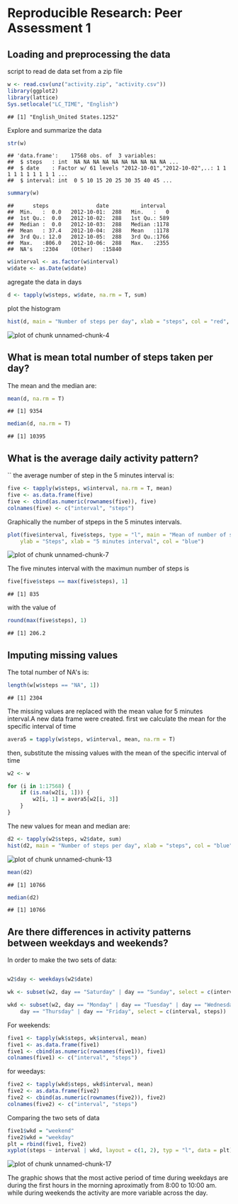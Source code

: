 # Reproducible Research: Peer Assessment 1


## Loading and preprocessing the data
script to read de data set from a zip file


```r
w <- read.csv(unz("activity.zip", "activity.csv"))
library(ggplot2)
library(lattice)
Sys.setlocale("LC_TIME", "English")
```

```
## [1] "English_United States.1252"
```


Explore and summarize the data


```r
str(w)
```

```
## 'data.frame':	17568 obs. of  3 variables:
##  $ steps   : int  NA NA NA NA NA NA NA NA NA NA ...
##  $ date    : Factor w/ 61 levels "2012-10-01","2012-10-02",..: 1 1 1 1 1 1 1 1 1 1 ...
##  $ interval: int  0 5 10 15 20 25 30 35 40 45 ...
```

```r
summary(w)
```

```
##      steps               date          interval   
##  Min.   :  0.0   2012-10-01:  288   Min.   :   0  
##  1st Qu.:  0.0   2012-10-02:  288   1st Qu.: 589  
##  Median :  0.0   2012-10-03:  288   Median :1178  
##  Mean   : 37.4   2012-10-04:  288   Mean   :1178  
##  3rd Qu.: 12.0   2012-10-05:  288   3rd Qu.:1766  
##  Max.   :806.0   2012-10-06:  288   Max.   :2355  
##  NA's   :2304    (Other)   :15840
```

```r
w$interval <- as.factor(w$interval)
w$date <- as.Date(w$date)
```


agregate the data in days 


```r
d <- tapply(w$steps, w$date, na.rm = T, sum)
```


plot the histogram 


```r
hist(d, main = "Number of steps per day", xlab = "steps", col = "red", breaks = 5)
```

![plot of chunk unnamed-chunk-4](figure/unnamed-chunk-4.png) 



## What is mean total number of steps taken per day?

The mean and the median are: 

```r
mean(d, na.rm = T)
```

```
## [1] 9354
```

```r
median(d, na.rm = T)
```

```
## [1] 10395
```



## What is the average daily activity pattern?

``
the average number of step in the 5 minutes interval is: 

```r
five <- tapply(w$steps, w$interval, na.rm = T, mean)
five <- as.data.frame(five)
five <- cbind(as.numeric(rownames(five)), five)
colnames(five) <- c("interval", "steps")
```

Graphically the number of stpeps in the 5 minutes intervals.


```r
plot(five$interval, five$steps, type = "l", main = "Mean of number of steps in 5 minutes interval", 
    ylab = "Steps", xlab = "5 minutes interval", col = "blue")
```

![plot of chunk unnamed-chunk-7](figure/unnamed-chunk-7.png) 

The five minutes interval with the maximun number of steps is

```r
five[five$steps == max(five$steps), 1]
```

```
## [1] 835
```


with the value of 


```r
round(max(five$steps), 1)
```

```
## [1] 206.2
```



## Imputing missing values
The total number of NA's is: 

```r
length(w[w$steps == "NA", 1])
```

```
## [1] 2304
```

The missing values are replaced with the mean value for 5 minutes interval.A new data frame were created.
first we calculate the mean for the specific interval of time

```r
avera5 = tapply(w$steps, w$interval, mean, na.rm = T)
```

then, substitute the missing values with the mean of the specific interval of time

```r
w2 <- w

for (i in 1:17568) {
    if (is.na(w2[i, 1])) {
        w2[i, 1] = avera5[w2[i, 3]]
    }
}
```

The new values for mean and median are: 


```r
d2 <- tapply(w2$steps, w2$date, sum)
hist(d2, main = "Number of steps per day", xlab = "steps", col = "blue", breaks = 5)
```

![plot of chunk unnamed-chunk-13](figure/unnamed-chunk-13.png) 

```r
mean(d2)
```

```
## [1] 10766
```

```r
median(d2)
```

```
## [1] 10766
```




## Are there differences in activity patterns between weekdays and weekends?

In order to make the two sets of data: 

```r

w2$day <- weekdays(w2$date)

wk <- subset(w2, day == "Saturday" | day == "Sunday", select = c(interval, steps))

wkd <- subset(w2, day == "Monday" | day == "Tuesday" | day == "Wednesday" | 
    day == "Thursday" | day == "Friday", select = c(interval, steps))
```


For weekends:

```r
five1 <- tapply(wk$steps, wk$interval, mean)
five1 <- as.data.frame(five1)
five1 <- cbind(as.numeric(rownames(five1)), five1)
colnames(five1) <- c("interval", "steps")
```


for weedays:

```r
five2 <- tapply(wkd$steps, wkd$interval, mean)
five2 <- as.data.frame(five2)
five2 <- cbind(as.numeric(rownames(five2)), five2)
colnames(five2) <- c("interval", "steps")
```

Comparing the two sets of data


```r
five1$wkd = "weekend"
five2$wkd = "weekday"
plt = rbind(five1, five2)
xyplot(steps ~ interval | wkd, layout = c(1, 2), typ = "l", data = plt)
```

![plot of chunk unnamed-chunk-17](figure/unnamed-chunk-17.png) 


The graphic shows that the most active period of time during weekdays are during the first hours in the morning aproximatly from 8:00 to 10:00 am. 
while during weekends the activity are more variable across the day. 
